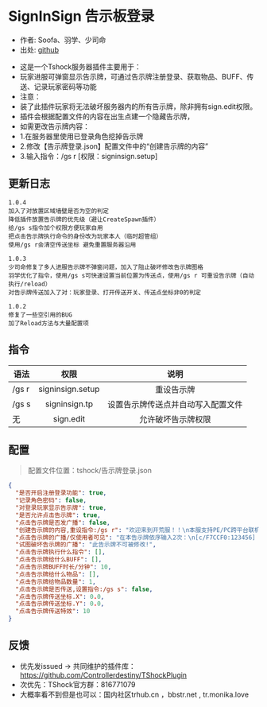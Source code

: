 # SignInSign 告示板登录

- 作者: Soofa、羽学、少司命
- 出处: [github](https://github.com/Soof4/SignInSign)  
+ 这是一个Tshock服务器插件主要用于：  
+ 玩家进服可弹窗显示告示牌，可通过告示牌注册登录、获取物品、BUFF、传送、记录玩家密码等功能
+ 注意：
+ 装了此插件玩家将无法破坏服务器内的所有告示牌，除非拥有sign.edit权限。
+ 插件会根据配置文件的内容在出生点建一个隐藏告示牌，
+ 如需更改告示牌内容：
+ 1.在服务器里使用已登录角色挖掉告示牌
+ 2.修改【告示牌登录.json】配置文件中的“创建告示牌的内容”
+ 3.输入指令：/gs r [权限：signinsign.setup]

## 更新日志
```
1.0.4
加入了对放置区域墙壁是否为空的判定
降低插件放置告示牌的优先级（避让CreateSpawn插件）
给/gs s指令加个权限方便玩家自用
把点击告示牌执行命令的身份改为玩家本人（临时超管组）
使用/gs r会清空传送坐标 避免重置服务器沿用

1.0.3
少司命修复了多人进服告示牌不弹窗问题，加入了阻止破坏修改告示牌图格
羽学优化了指令，使用/gs s可快速设置当前位置为传送点，使用/gs r 可重设告示牌（自动执行/reload）
对告示牌传送加入了对：玩家登录、打开传送开关、传送点坐标非0的判定

1.0.2
修复了一些空引用的BUG
加了Reload方法与大量配置项
```
## 指令

| 语法           |        权限         |   说明   |
| -------------- | :-----------------: | :------: |
| /gs r |  signinsign.setup  | 重设告示牌 |
| /gs s | signinsign.tp   |设置告示牌传送点并自动写入配置文件|
| 无 | sign.edit    |允许破坏告示牌权限|


## 配置
> 配置文件位置：tshock/告示牌登录.json
```json
{
  "是否开启注册登录功能": true,
  "记录角色密码": false,
  "对登录玩家显示告示牌": true,
  "是否允许点击告示牌": true,
  "点击告示牌是否发广播": false,
  "创建告示牌的内容,重设指令:/gs r": "欢迎来到开荒服！！\n本服支持PE/PC跨平台联机游玩\n每25分钟清理世界与Boss战排名统计\n更多指令教学请输入/help\n点击告示牌可进行传送\n\nTShock官方群：816771079\n",
  "点击告示牌的广播/仅使用者可见": "在本告示牌依序输入2次：\n[c/F7CCF0:123456]  进行注册登录。",
  "试图破坏告示牌的广播": "此告示牌不可被修改!",
  "点击告示牌执行什么指令": [],
  "点击告示牌给什么BUFF": [],
  "点击告示牌BUFF时长/分钟": 10,
  "点击告示牌给什么物品": [],
  "点击告示牌给物品数量": 1,
  "点击告示牌是否传送,设置指令:/gs s": false,
  "点击告示牌传送坐标.X": 0.0,
  "点击告示牌传送坐标.Y": 0.0,
  "点击告示牌传送特效": 10
}
```
## 反馈
- 优先发issued -> 共同维护的插件库：https://github.com/Controllerdestiny/TShockPlugin
- 次优先：TShock官方群：816771079
- 大概率看不到但是也可以：国内社区trhub.cn ，bbstr.net , tr.monika.love
